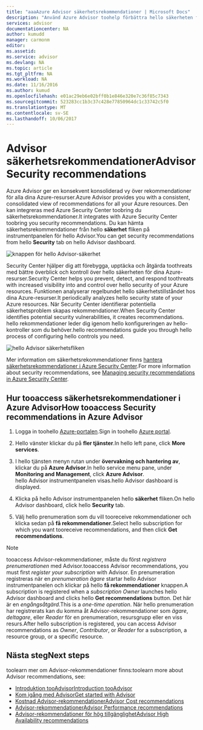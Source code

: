 ```yaml
---
title: "aaaAzure Advisor säkerhetsrekommendationer | Microsoft Docs"
description: "Använd Azure Advisor toohelp förbättra hello säkerheten för din Azure-distributioner."
services: advisor
documentationcenter: NA
author: kumudd
manager: carmonm
editor: 
ms.assetid: 
ms.service: advisor
ms.devlang: NA
ms.topic: article
ms.tgt_pltfrm: NA
ms.workload: NA
ms.date: 11/16/2016
ms.author: kumud
ms.openlocfilehash: e01ac29eb6e02bff0b1e846e320e7c36f85c7343
ms.sourcegitcommit: 523283cc1b3c37c428e77850964dc1c33742c5f0
ms.translationtype: MT
ms.contentlocale: sv-SE
ms.lasthandoff: 10/06/2017
---
```

# <a name="advisor-security-recommendations"></a><span data-ttu-id="e3fac-103">Advisor säkerhetsrekommendationer</span><span class="sxs-lookup"><span data-stu-id="e3fac-103">Advisor Security recommendations</span></span>

<span data-ttu-id="e3fac-104">Azure Advisor ger en konsekvent konsoliderad vy över rekommendationer för alla dina Azure-resurser.</span><span class="sxs-lookup"><span data-stu-id="e3fac-104">Azure Advisor provides you with a consistent, consolidated view of recommendations for all your Azure resources.</span></span> <span data-ttu-id="e3fac-105">Den kan integreras med Azure Security Center toobring du säkerhetsrekommendationer.</span><span class="sxs-lookup"><span data-stu-id="e3fac-105">It integrates with Azure Security Center toobring you security recommendations.</span></span> <span data-ttu-id="e3fac-106">Du kan hämta säkerhetsrekommendationer från hello **säkerhet** fliken på instrumentpanelen för hello Advisor.</span><span class="sxs-lookup"><span data-stu-id="e3fac-106">You can get security recommendations from hello **Security** tab on hello Advisor dashboard.</span></span>

![knappen för hello Advisor-säkerhet](./media/advisor-security-recommendations/advisor-security-tab.png)

<span data-ttu-id="e3fac-108">Security Center hjälper dig att förebygga, upptäcka och åtgärda toothreats med bättre överblick och kontroll över hello säkerheten för dina Azure-resurser.</span><span class="sxs-lookup"><span data-stu-id="e3fac-108">Security Center helps you prevent, detect, and respond toothreats with increased visibility into and control over hello security of your Azure resources.</span></span> <span data-ttu-id="e3fac-109">Funktionen analyserar regelbundet hello säkerhetstillståndet hos dina Azure-resurser.</span><span class="sxs-lookup"><span data-stu-id="e3fac-109">It periodically analyzes hello security state of your Azure resources.</span></span> <span data-ttu-id="e3fac-110">När Security Center identifierar potentiella säkerhetsproblem skapas rekommendationer.</span><span class="sxs-lookup"><span data-stu-id="e3fac-110">When Security Center identifies potential security vulnerabilities, it creates recommendations.</span></span> <span data-ttu-id="e3fac-111">hello rekommendationer leder dig igenom hello konfigureringen av hello-kontroller som du behöver.</span><span class="sxs-lookup"><span data-stu-id="e3fac-111">hello recommendations guide you through hello process of configuring hello controls you need.</span></span> 

![hello Advisor säkerhetsfliken](./media/advisor-security-recommendations/advisor-security-recommendations.png)

<span data-ttu-id="e3fac-113">Mer information om säkerhetsrekommendationer finns [hantera säkerhetsrekommendationer i Azure Security Center](https://azure.microsoft.com/en-us/documentation/articles/security-center-recommendations/).</span><span class="sxs-lookup"><span data-stu-id="e3fac-113">For more information about security recommendations, see [Managing security recommendations in Azure Security Center](https://azure.microsoft.com/en-us/documentation/articles/security-center-recommendations/).</span></span>

## <a name="how-tooaccess-security-recommendations-in-azure-advisor"></a><span data-ttu-id="e3fac-114">Hur tooaccess säkerhetsrekommendationer i Azure Advisor</span><span class="sxs-lookup"><span data-stu-id="e3fac-114">How tooaccess Security recommendations in Azure Advisor</span></span>

1. <span data-ttu-id="e3fac-115">Logga in toohello [Azure-portalen](https://portal.azure.com).</span><span class="sxs-lookup"><span data-stu-id="e3fac-115">Sign in toohello [Azure portal](https://portal.azure.com).</span></span>

2. <span data-ttu-id="e3fac-116">Hello vänster klickar du på **fler tjänster**.</span><span class="sxs-lookup"><span data-stu-id="e3fac-116">In hello left pane, click **More services**.</span></span>

3. <span data-ttu-id="e3fac-117">I hello tjänsten menyn rutan under **övervakning och hantering av**, klickar du på **Azure Advisor**.</span><span class="sxs-lookup"><span data-stu-id="e3fac-117">In hello service menu pane, under **Monitoring and Management**, click **Azure Advisor**.</span></span>  
 <span data-ttu-id="e3fac-118">hello Advisor instrumentpanelen visas.</span><span class="sxs-lookup"><span data-stu-id="e3fac-118">hello Advisor dashboard is displayed.</span></span>

4. <span data-ttu-id="e3fac-119">Klicka på hello Advisor instrumentpanelen hello **säkerhet** fliken.</span><span class="sxs-lookup"><span data-stu-id="e3fac-119">On hello Advisor dashboard, click hello **Security** tab.</span></span>

5. <span data-ttu-id="e3fac-120">Välj hello prenumeration som du vill tooreceive rekommendationer och klicka sedan på **få rekommendationer**.</span><span class="sxs-lookup"><span data-stu-id="e3fac-120">Select hello subscription for which you want tooreceive recommendations, and then click **Get recommendations**.</span></span>

> [!NOTE]
> <span data-ttu-id="e3fac-121">tooaccess Advisor-rekommendationer, måste du först *registrera prenumerationen* med Advisor.</span><span class="sxs-lookup"><span data-stu-id="e3fac-121">tooaccess Advisor recommendations, you must first *register your subscription* with Advisor.</span></span> <span data-ttu-id="e3fac-122">En prenumeration registreras när en *prenumeration ägare* startar hello Advisor instrumentpanelen och klickar på hello **få rekommendationer** knappen.</span><span class="sxs-lookup"><span data-stu-id="e3fac-122">A subscription is registered when a *subscription Owner* launches hello Advisor dashboard and clicks hello **Get recommendations** button.</span></span> <span data-ttu-id="e3fac-123">Det här är en *engångsåtgärd*.</span><span class="sxs-lookup"><span data-stu-id="e3fac-123">This is a *one-time operation*.</span></span> <span data-ttu-id="e3fac-124">När hello prenumeration har registrerats kan du komma åt Advisor-rekommendationer som *ägare*, *deltagare*, eller *Reader* för en prenumeration, resursgrupp eller en viss resurs.</span><span class="sxs-lookup"><span data-stu-id="e3fac-124">After hello subscription is registered, you can access Advisor recommendations as *Owner*, *Contributor*, or *Reader* for a subscription, a resource group, or a specific resource.</span></span>

## <a name="next-steps"></a><span data-ttu-id="e3fac-125">Nästa steg</span><span class="sxs-lookup"><span data-stu-id="e3fac-125">Next steps</span></span>

<span data-ttu-id="e3fac-126">toolearn mer om Advisor-rekommendationer finns:</span><span class="sxs-lookup"><span data-stu-id="e3fac-126">toolearn more about Advisor recommendations, see:</span></span>
* [<span data-ttu-id="e3fac-127">Introduktion tooAdvisor</span><span class="sxs-lookup"><span data-stu-id="e3fac-127">Introduction tooAdvisor</span></span>](advisor-overview.md)
* [<span data-ttu-id="e3fac-128">Kom igång med Advisor</span><span class="sxs-lookup"><span data-stu-id="e3fac-128">Get started with Advisor</span></span>](advisor-get-started.md)
* [<span data-ttu-id="e3fac-129">Kostnad Advisor-rekommendationer</span><span class="sxs-lookup"><span data-stu-id="e3fac-129">Advisor Cost recommendations</span></span>](advisor-performance-recommendations.md)
* [<span data-ttu-id="e3fac-130">Advisor-rekommendationer</span><span class="sxs-lookup"><span data-stu-id="e3fac-130">Advisor Performance recommendations</span></span>](advisor-performance-recommendations.md)
* [<span data-ttu-id="e3fac-131">Advisor-rekommendationer för hög tillgänglighet</span><span class="sxs-lookup"><span data-stu-id="e3fac-131">Advisor High Availability recommendations</span></span>](advisor-high-availability-recommendations.md)


 
